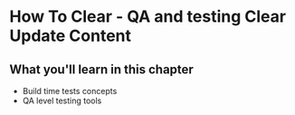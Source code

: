 
How To Clear - QA and testing Clear Update Content
=============================================

## What you'll learn in this chapter

* Build time tests concepts
* QA level testing tools

## 
